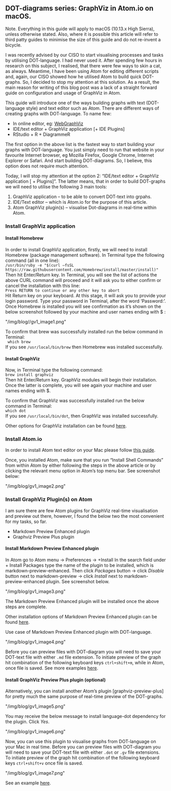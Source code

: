 ## DOT-diagrams series: GraphViz in Atom.io on macOS.

Note. Everything in this guide will apply to macOS (10.13.x High Sierra), unless otherwise stated. Also, where it is possible this article will refer to third patty guides to minimise the size of this guide and do not re-invent a bicycle.

I was recently advised by our CISO to start visualising processes and tasks by utilising DOT-language. I had never used it. After spending few hours in research on this subject, I realised, that there were few ways to skin a cat, as always. Meantime, I have been using Atom for editing different scripts and, again, our CISO showed how he utilised Atom to build quick DOT-graphs. So, I decided to stop my attention at this solution.
As a result, the main reason for writing of this blog post was a lack of a straight forward guide on configuration and usage of GraphViz in Atom. 

This guide will introduce one of the ways building graphs with text (DOT-language style) and text editor such as Atom. There are different ways of creating graphs with DOT-language. 
To name few:
- In online editor, eg: [WebGraphViz](http://www.webgraphviz.com/)
- IDE/text editor + GraphViz application [+ IDE Plugins]
- RStudio + R + DiagrammeR

The first option in the above list is the fastest way to start building your graphs with DOT-language. You just simply need to run that website in your favourite Internet browser, eg Mozilla Firefox, Google Chrome, Internet Explorer or Safari. And start building DOT-diagrams. So, I believe, this option does not require much attention. 

Today, I will stop my attention at the option 2: “IDE/text editor + GraphViz application [ + Plugins]”. The latter means, that in order to build DOT-graphs we will need to utilise the following 3 main tools:
1.	GraphViz application – to be able to convert DOT-text into grpahs.
2.	IDE/Text editor – which is Atom.io for the purpose of this article.
3.	Atom GraphViz plugin(s) – visualise Dot-diagrams in real-time within Atom.

### Install GraphViz application
#### Install Homebrew
In order to install GraphViz application, firstly, we will need to install Homebrew (package management software). In Terminal type the following command (all in one line):
<br>` /usr/bin/ruby -e "$(curl –fsSL https://raw.githubusercontent.com/Homebrew/install/master/install)" ` </br>
Then hit Enter/Return key.
In Terminal, you will see the list of actions the above CURL command will proceed and it will ask you to either confirm or cancel the installation with this line:
<br>  `Press RETURN to continue or any other key to abort`  </br>
Hit Return key on your keyboard. 
At this stage, it will ask you to provide your login password. Type your password in Terminal, after the word ‘Password:’.
Once Homebrew is installed you will see confirmation as it’s shown on the below screenshot followed by your machine and user names ending with $ :

"/img/blog//gv1_image1.png"

To confirm that brew was successfully installed run the below command in Terminal:
<br>  `  which brew ` </br>
If you see `/usr/local/bin/brew` then Homebrew was installed successfully.

#### Install GraphViz
Now, in Terminal type the following command:
<br>  `brew install graphviz` </br>
Then hit Enter/Return key.
GraphViz modules will begin their installation. Once the latter is complete, you will see again your machine and user names ending with $.

To confirm that GraphViz was successfully installed run the below command in Terminal:
<br>  `which dot` </br>
If you see `/usr/local/bin/dot`, then GraphViz was installed successfully.

Other options for GraphViz installation can be found [here](http://www.graphviz.org/download/).

### Install Atom.io
In order to install Atom text editor on your Mac please follow [this guide](http://flight-manual.atom.io/getting-started/sections/installing-atom/#installing-atom-on-mac).

Once, you installed Atom, make sure that you run “Install Shell Commands” from within Atom by either following the steps in the above article or by clicking the relevant menu option in Atom’s top menu bar. See screenshot below:

"/img/blog/gv1_image2.png"

### Install GraphViz Plugin(s) on Atom
I am sure there are few Atom plugins for GraphViz real-time visualisation and preview out there, however, I found the below two the most convenient for my tasks, so far.
- Markdown Preview Enhanced plugin
- Graphviz Preview Plus plugin

#### Install Markdown Preview Enhanced plugin
In Atom go to Atom menu -> Preferences -> +Install
In the search field under + Install Packages type the name of the plugin to be installed, which is markdown-preview-enhanced. Then click *Packages* button -> click *Disable* button next to markdown-preview -> click *Install* next to markdown-preview-enhanced plugin. See screenshot below.
 
"/img/blog/gv1_image3.png"

The Markdown Preview Enhanced plugin will be installed once the above steps are complete.
 
Other installation options of Markdown Preview Enhanced plugin can be found [here](https://shd101wyy.github.io/markdown-preview-enhanced/#/installation).

Use case of Markdown Preview Enhanced plugin with DOT-language.

"/img/blog/gv1_image4.png"

Before you can preview files with DOT-diagram you will need to save your DOT-text file with either `.md` file extension. 
To initiate preview of the graph hit combination of the following keyboard keys `ctrl+shift+m`, while in Atom,  once file is saved.
See more examples [here](https://shd101wyy.github.io/markdown-preview-enhanced/#/diagrams?id=graphviz). 

#### Install GraphViz Preview Plus plugin (optional)
Alternatively, you can install another Atom’s plugin [graphviz-preview-plus] for pretty much the same purpose of real-time preview of the DOT-graphs. 

"/img/blog/gv1_image5.png"

You may receive the below message to install language-dot dependency for the plugin. Click *Yes*.

"/img/blog/gv1_image6.png"

Now, you can use this plugin to visualise graphs from DOT-language on your Mac in real time.
Before you can preview files with DOT-diagram you will need to save your DOT-text file with either `.dot` or `.gv` file extensions. 
To initiate preview of the graph hit combination of the following keyboard keys `ctrl+shift+v` once file is saved.

"/img/blog/gv1_image7.png"
 
See an example [here](https://github.com/sverweij/atom-graphviz-preview-plus/blob/master/README.md).
